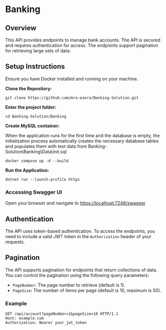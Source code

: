 # Banking

## Overview
This API provides endpoints to manage bank accounts. The API is secured and requires authentication for access. The endpoints support pagination for retrieving large sets of data.

## Setup Instructions

Ensure you have Docker installed and running on your machine.

**Clone the Repository:**

```
git clone https://github.com/mra-ezera/Banking-Solution.git
```

**Enter the project folder:**

```
cd Banking-Solution/Banking
```

**Create MySQL container:**

When the application runs for the first time and the database is empty, the initialization process automatically creates the necessary database tables and populates them with test data from Banking-Solution\Banking\Data\init.sql

```
docker compose up -d --build
```

**Run the Application:**

```
dotnet run --launch-profile https
```

### Accessing Swagger UI

Open your browser and navigate to [https://localhost:7248/swagger](https://localhost:7248/swagger)

## Authentication
The API uses token-based authentication. To access the endpoints, you need to include a valid JWT token in the
`Authorization` header of your requests.

## Pagination
The API supports pagination for endpoints that return collections of data. You can control the pagination using the
following query parameters:

- `PageNumber`: The page number to retrieve (default is 1).
- `PageSize`: The number of items per page (default is 10, maximum is 50).

### Example

```
GET /api/account?pageNumber=1&pageSize=10 HTTP/1.1
Host: example.com
Authorization: Bearer your_jwt_token

```
